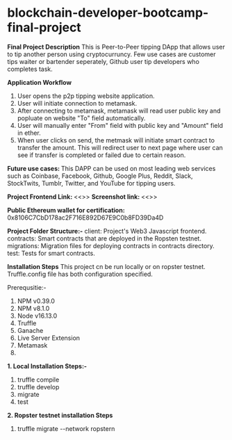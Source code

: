 # blockchain-developer-bootcamp-final-project
<B>Final Project Description</b>
This is Peer-to-Peer tipping DApp that allows user to tip another person using cryptocurruncy. 
Few use cases are customer tips waiter or bartender seperately, Github user tip developers who completes task.

<b>Application Workflow</b>
1. User opens the p2p tipping website application.
2. User will initiate connection to metamask.
3. After connecting to metamask, metamask will read user public key and popluate on website "To" field automatically.
4. User will manually enter "From" field with public key and "Amount" field in ether.
5. When user clicks on send, the metmask will initiate smart contract to transfer the amount. This will redirect user to next page where user can see if transfer is completed or failed due to certain reason.

<b>Future use cases: </b>
This DAPP can be used on most leading web services such as Coinbase, Facebook, Github, Google Plus, Reddit, Slack, StockTwits, Tumblr, Twitter, and YouTube for tipping users. 

<b>Project Frontend Link: </b> <<>>
<b> Screenshot link: </b> <<>>

<b>Public Ethereum wallet for certification: </b> 0x8106C7CbD178ac2F716E892D67E9C0b8FD39Da4D

<b>Project Folder Structure:-</b>
client: Project's Web3 Javascript frontend.
contracts: Smart contracts that are deployed in the Ropsten testnet.
migrations: Migration files for deploying contracts in contracts directory.
test: Tests for smart contracts.

<b>Installation Steps</b>
This project cn be run locally or on ropster testnet. Truffle.config file has both configuration specified.

Prerequsitie:-
1. NPM v0.39.0
2. NPM v8.1.0
3. Node v16.13.0
5. Truffle
6. Ganache
8. Live Server Extension
9. Metamask
10. 

<b> 1. Local Installation Steps:- </b>
1. truffle compile
2. truffle develop
3. migrate
4. test


<b> 2. Ropster testnet installation Steps</b>
1. truffle migrate --network ropstern
